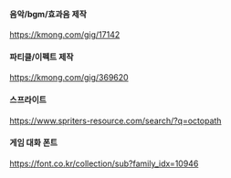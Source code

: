 #### 음악/bgm/효과음 제작

https://kmong.com/gig/17142


#### 파티클/이펙트 제작

https://kmong.com/gig/369620

#### 스프라이트 

https://www.spriters-resource.com/search/?q=octopath


#### 게임 대화 폰트

https://font.co.kr/collection/sub?family_idx=10946




